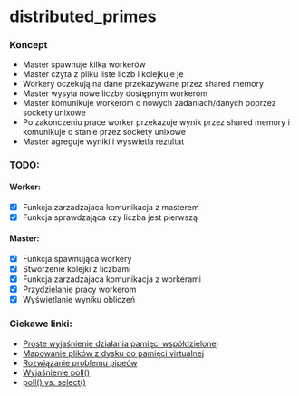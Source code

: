 # distributed_primes

### Koncept

- Master spawnuje kilka workerów
- Master czyta z pliku liste liczb i kolejkuje je
- Workery oczekują na dane przekazywane przez shared memory
- Master wysyła nowe liczby dostępnym workerom
- Master komunikuje workerom o nowych zadaniach/danych poprzez sockety unixowe
- Po zakonczeniu prace worker przekazuje wynik przez shared memory i komunikuje o stanie przez sockety unixowe
- Master agreguje wyniki i wyświetla rezultat

### TODO:

#### Worker:
- [X] Funkcja zarzadzajaca komunikacja z masterem  
- [X] Funkcja sprawdzająca czy liczba jest pierwszą
#### Master:
- [X] Funkcja spawnująca workery 
- [X] Stworzenie kolejki z liczbami
- [X] Funkcja zarzadzajaca komunikacja z workerami 
- [X] Przydzielanie pracy workerom
- [X] Wyświetlanie wyniku obliczeń

### Ciekawe linki:

- [Proste wyjaśnienie działania pamięci współdzielonej](https://www.youtube.com/watch?v=rPV6b8BUwxM)
- [Mapowanie plików z dysku do pamięci virtualnej](https://www.youtube.com/watch?v=m7E9piHcfr4)
- [Rozwiązanie problemu pipeów](https://stackoverflow.com/questions/53032459/use-two-pipes-in-c-or-one-pipe-for-more-than-2-read-writes-and-how)
- [Wyjaśnienie poll()](https://man7.org/linux/man-pages/man2/poll.2.html)
- [poll() vs. select()](https://stackoverflow.com/questions/970979/what-are-the-differences-between-poll-and-select)
